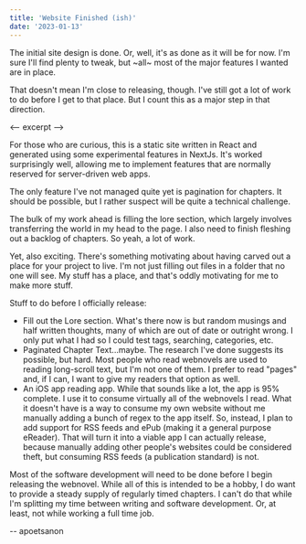 ```yaml
---
title: 'Website Finished (ish)'
date: '2023-01-13'
---
```


The initial site design is done. Or, well, it's as done as it will be for now. I'm sure I'll find plenty to tweak, but ~all~ most of the major features I wanted are in place.

That doesn't mean I'm close to releasing, though. I've still got a lot of work to do before I get to that place. But I count this as a major step in that direction.

<-- excerpt -->

For those who are curious, this is a static site written in React and generated using some experimental features in NextJs. It's worked surprisingly well, allowing me to implement features that are normally reserved for server-driven web apps.

The only feature I've not managed quite yet is pagination for chapters. It should be possible, but I rather suspect will be quite a technical challenge.

The bulk of my work ahead is filling the lore section, which largely involves transferring the world in my head to the page. I also need to finish fleshing out a backlog of chapters. So yeah, a lot of work.

Yet, also exciting. There's something motivating about having carved out a place for your project to live. I'm not just filling out files in a folder that no one will see. My stuff has a place, and that's oddly motivating for me to make more stuff.

Stuff to do before I officially release:

- Fill out the Lore section. What's there now is but random musings and half written thoughts, many of which are out of date or outright wrong. I only put what I had so I could test tags, searching, categories, etc.
- Paginated Chapter Text...maybe. The research I've done suggests its possible, but hard. Most people who read webnovels are used to reading long-scroll text, but I'm not one of them. I prefer to read "pages" and, if I can, I want to give my readers that option as well.
- An iOS app reading app. While that sounds like a lot, the app is 95% complete. I use it to consume virtually all of the webnovels I read. What it doesn't have is a way to consume my own website without me manually adding a bunch of regex to the app itself. So, instead, I plan to add support for RSS feeds and ePub (making it a general purpose eReader). That will turn it into a viable app I can actually release, because manually adding other people's websites could be considered theft, but consuming RSS feeds (a publication standard) is not.

Most of the software development will need to be done before I begin releasing the webnovel. While all of this is intended to be a hobby, I do want to provide a steady supply of regularly timed chapters. I can't do that while I'm splitting my time between writing and software development. Or, at least, not while working a full time job.

-- apoetsanon
